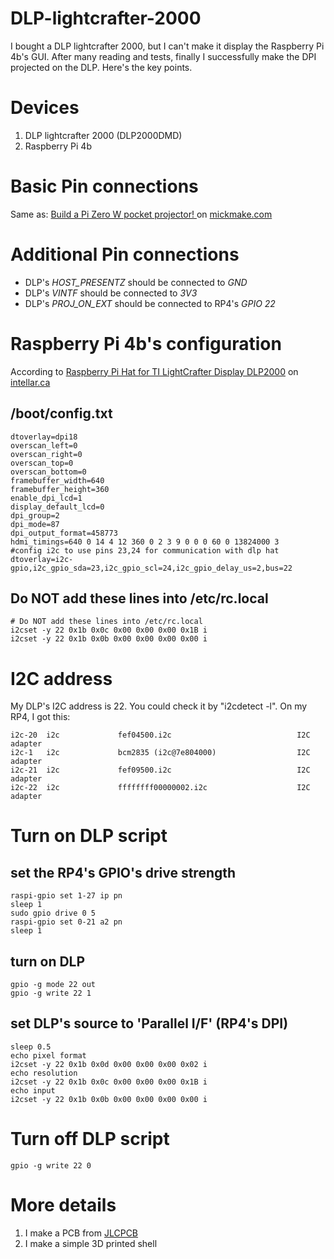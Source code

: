 # DLP-lightcrafter-2000
I bought a DLP lightcrafter 2000, but I can't make it display the Raspberry Pi 4b's GUI. After many reading and tests, finally I successfully make the DPI projected on the DLP. Here's the key points.

# Devices
1. DLP lightcrafter 2000 (DLP2000DMD)
2. Raspberry Pi 4b

# Basic Pin connections
Same as: [Build a Pi Zero W pocket projector! ](https://www.mickmake.com/post/build-a-pi-zero-w-pocket-projector-project/) on [mickmake.com](https://www.mickmake.com/)

# Additional Pin connections
* DLP's *HOST_PRESENTZ* should be connected to *GND*
* DLP's *VINTF* should be connected to *3V3*
* DLP's *PROJ_ON_EXT* should be connected to RP4's *GPIO 22*

# Raspberry Pi 4b's configuration
According to [Raspberry Pi Hat for TI LightCrafter Display DLP2000](https://www.intellar.ca/blog/raspberry-pi-evm2000) on [intellar.ca](https://www.intellar.ca/)

## /boot/config.txt 
```
dtoverlay=dpi18
overscan_left=0
overscan_right=0
overscan_top=0
overscan_bottom=0
framebuffer_width=640
framebuffer_height=360
enable_dpi_lcd=1
display_default_lcd=0
dpi_group=2
dpi_mode=87
dpi_output_format=458773
hdmi_timings=640 0 14 4 12 360 0 2 3 9 0 0 0 60 0 13824000 3  
#config i2c to use pins 23,24 for communication with dlp hat
dtoverlay=i2c-gpio,i2c_gpio_sda=23,i2c_gpio_scl=24,i2c_gpio_delay_us=2,bus=22
```

## Do **NOT** add these lines into /etc/rc.local
```
# Do NOT add these lines into /etc/rc.local
i2cset -y 22 0x1b 0x0c 0x00 0x00 0x00 0x1B i
i2cset -y 22 0x1b 0x0b 0x00 0x00 0x00 0x00 i
```

# I2C address
My DLP's I2C address is 22. You could check it by "i2cdetect -l".
On my RP4, I got this:
```
i2c-20  i2c             fef04500.i2c                            I2C adapter
i2c-1   i2c             bcm2835 (i2c@7e804000)                  I2C adapter
i2c-21  i2c             fef09500.i2c                            I2C adapter
i2c-22  i2c             ffffffff00000002.i2c                    I2C adapter
```

# Turn on DLP script
## set the RP4's GPIO's drive strength
```
raspi-gpio set 1-27 ip pn
sleep 1
sudo gpio drive 0 5
raspi-gpio set 0-21 a2 pn
sleep 1
```

## turn on DLP
```
gpio -g mode 22 out
gpio -g write 22 1
```

## set DLP's source to 'Parallel I/F' (RP4's DPI)
```
sleep 0.5
echo pixel format
i2cset -y 22 0x1b 0x0d 0x00 0x00 0x00 0x02 i
echo resolution
i2cset -y 22 0x1b 0x0c 0x00 0x00 0x00 0x1B i
echo input
i2cset -y 22 0x1b 0x0b 0x00 0x00 0x00 0x00 i
```

# Turn off DLP script
```
gpio -g write 22 0
```

# More details
1. I make a PCB from [JLCPCB](https://jlcpcb.com/)
2. I make a simple 3D printed shell
